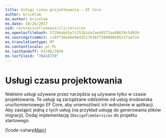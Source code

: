 ```yaml
---
title: Usługi czasu projektowania — EF Core
author: bricelam
ms.author: bricelam
ms.date: 10/26/2017
uid: core/miscellaneous/cli/services
ms.openlocfilehash: 57294ab41e7c251b1dafae9d573aa98676c5d939
ms.sourcegitcommit: cc0ff36e46e9ed3527638f7208000e8521faef2e
ms.translationtype: MT
ms.contentlocale: pl-PL
ms.lasthandoff: 03/06/2020
ms.locfileid: "78416729"
---
```

# <a name="design-time-services"></a>Usługi czasu projektowania

Niektóre usługi używane przez narzędzia są używane tylko w czasie projektowania. Te usługi są zarządzane oddzielnie od usług środowiska uruchomieniowego EF Core, aby uniemożliwić ich wdrożenie w aplikacji. Aby zastąpić jedną z tych usług (na przykład usługę do generowania plików migracji), Dodaj implementację `IDesignTimeServices` do projektu startowego.

[!code-csharp[Main](../../../../samples/core/Miscellaneous/CommandLine/DesignTimeServices.cs)]
